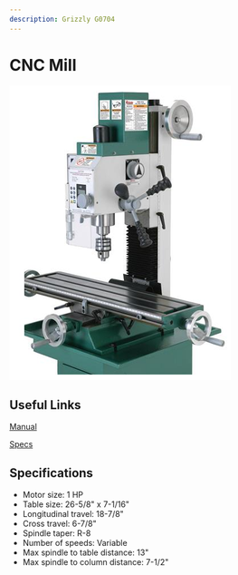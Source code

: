```yaml
---
description: Grizzly G0704
---
```


# CNC Mill

![](../.gitbook/assets/image%20%28117%29.png)

## Useful Links

[Manual](https://drive.google.com/file/d/1ugijrJbTJ6xL7cI6AJdM4XCdyn13UwDp/view?usp=sharing)

[Specs](https://drive.google.com/file/d/1OgEu6Z53OMu2ozl_onwDVhtvIWdLNl2x/view?usp=sharing)

## Specifications

* Motor size: 1 HP
* Table size: 26-5/8" x 7-1/16"
* Longitudinal travel: 18-7/8"
* Cross travel: 6-7/8"
* Spindle taper: R-8
* Number of speeds: Variable
* Max spindle to table distance: 13"
* Max spindle to column distance: 7-1/2"



